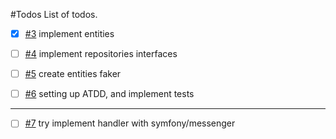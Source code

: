 #Todos
List of todos.

-[x] [#3](https://github.com/Dev-Int/carte-api/issues/3) implement entities

-[ ] [#4](https://github.com/Dev-Int/carte-api/issues/4) implement repositories interfaces

-[ ] [#5](https://github.com/Dev-Int/carte-api/issues/5) create entities faker

-[ ] [#6](https://github.com/Dev-Int/carte-api/issues/6) setting up ATDD, and implement tests

---

-[ ] [#7](https://github.com/Dev-Int/carte-api/issues/7) try implement handler with symfony/messenger
